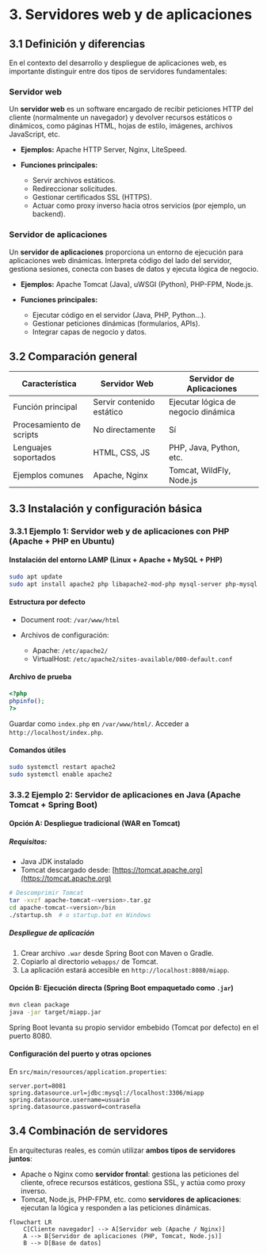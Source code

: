  
# 3. Servidores web y de aplicaciones

## 3.1 Definición y diferencias

En el contexto del desarrollo y despliegue de aplicaciones web, es importante distinguir entre dos tipos de servidores fundamentales:

### Servidor web

Un **servidor web** es un software encargado de recibir peticiones HTTP del cliente (normalmente un navegador) y devolver recursos estáticos o dinámicos, como páginas HTML, hojas de estilo, imágenes, archivos JavaScript, etc.

* **Ejemplos:** Apache HTTP Server, Nginx, LiteSpeed.
* **Funciones principales:**

  * Servir archivos estáticos.
  * Redireccionar solicitudes.
  * Gestionar certificados SSL (HTTPS).
  * Actuar como proxy inverso hacia otros servicios (por ejemplo, un backend).

### Servidor de aplicaciones

Un **servidor de aplicaciones** proporciona un entorno de ejecución para aplicaciones web dinámicas. Interpreta código del lado del servidor, gestiona sesiones, conecta con bases de datos y ejecuta lógica de negocio.

* **Ejemplos:** Apache Tomcat (Java), uWSGI (Python), PHP-FPM, Node.js.
* **Funciones principales:**

  * Ejecutar código en el servidor (Java, PHP, Python…).
  * Gestionar peticiones dinámicas (formularios, APIs).
  * Integrar capas de negocio y datos.


## 3.2 Comparación general

| Característica           | Servidor Web              | Servidor de Aplicaciones            |
| ------------------------ | ------------------------- | ----------------------------------- |
| Función principal        | Servir contenido estático | Ejecutar lógica de negocio dinámica |
| Procesamiento de scripts | No directamente           | Sí                                  |
| Lenguajes soportados     | HTML, CSS, JS             | PHP, Java, Python, etc.             |
| Ejemplos comunes         | Apache, Nginx             | Tomcat, WildFly, Node.js            |


## 3.3 Instalación y configuración básica

### 3.3.1 Ejemplo 1: Servidor web y de aplicaciones con PHP (Apache + PHP en Ubuntu)

#### Instalación del entorno LAMP (Linux + Apache + MySQL + PHP)

```bash
sudo apt update
sudo apt install apache2 php libapache2-mod-php mysql-server php-mysql
```

#### Estructura por defecto

* Document root: `/var/www/html`
* Archivos de configuración:

  * Apache: `/etc/apache2/`
  * VirtualHost: `/etc/apache2/sites-available/000-default.conf`

#### Archivo de prueba

```php
<?php
phpinfo();
?>
```

Guardar como `index.php` en `/var/www/html/`. Acceder a `http://localhost/index.php`.

#### Comandos útiles

```bash
sudo systemctl restart apache2
sudo systemctl enable apache2
```


### 3.3.2 Ejemplo 2: Servidor de aplicaciones en Java (Apache Tomcat + Spring Boot)

#### Opción A: Despliegue tradicional (WAR en Tomcat)

##### Requisitos:

* Java JDK instalado
* Tomcat descargado desde: [https://tomcat.apache.org](https://tomcat.apache.org)

```bash
# Descomprimir Tomcat
tar -xvzf apache-tomcat-<version>.tar.gz
cd apache-tomcat-<version>/bin
./startup.sh  # o startup.bat en Windows
```

##### Despliegue de aplicación

1. Crear archivo `.war` desde Spring Boot con Maven o Gradle.
2. Copiarlo al directorio `webapps/` de Tomcat.
3. La aplicación estará accesible en `http://localhost:8080/miapp`.

#### Opción B: Ejecución directa (Spring Boot empaquetado como `.jar`)

```bash
mvn clean package
java -jar target/miapp.jar
```

Spring Boot levanta su propio servidor embebido (Tomcat por defecto) en el puerto 8080.

#### Configuración del puerto y otras opciones

En `src/main/resources/application.properties`:

```properties
server.port=8081
spring.datasource.url=jdbc:mysql://localhost:3306/miapp
spring.datasource.username=usuario
spring.datasource.password=contraseña
```

## 3.4 Combinación de servidores

En arquitecturas reales, es común utilizar **ambos tipos de servidores juntos**:

* Apache o Nginx como **servidor frontal**: gestiona las peticiones del cliente, ofrece recursos estáticos, gestiona SSL, y actúa como proxy inverso.
* Tomcat, Node.js, PHP-FPM, etc. como **servidores de aplicaciones**: ejecutan la lógica y responden a las peticiones dinámicas.

```mermaid
flowchart LR
    C[Cliente navegador] --> A[Servidor web (Apache / Nginx)]
    A --> B[Servidor de aplicaciones (PHP, Tomcat, Node.js)]
    B --> D[Base de datos]
```

